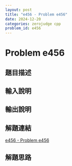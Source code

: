 ```yaml
---
layout: post
title: "e456 - Problem e456"
date: 2024-12-20
categories: zerojudge cpp
problem_id: e456
---
```


# Problem e456

## 題目描述



## 輸入說明



## 輸出說明



## 解題連結

[e456 - Problem e456](https://zerojudge.tw/ShowProblem?problemid=e456)

## 解題思路

